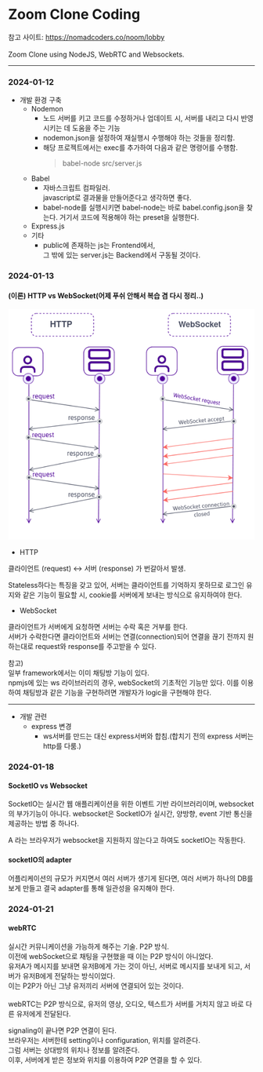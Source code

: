 # Zoom Clone Coding
참고 사이트: https://nomadcoders.co/noom/lobby
<br><br>
Zoom Clone using NodeJS, WebRTC and Websockets.

----
### 2024-01-12
* 개발 환경 구축
    * Nodemon
        * 노드 서버를 키고 코드를 수정하거나 업데이트 시, 서버를 내리고 다시 반영시키는 데 도움을 주는 기능
        * nodemon.json을 설정하여 재실행시 수행해야 하는 것들을 정리함.
        * 해당 프로젝트에서는 exec를 추가하여 다음과 같은 명령어를 수행함.<br>
          > babel-node src/server.js 
    * Babel
        * 자바스크립트 컴파일러.<br>javascript로 결과물을 만들어준다고 생각하면 좋다.
        * babel-node를 실행시키면 babel-node는 바로 babel.config.json을 찾는다. 거기서 코드에 적용해야 하는 preset을 실행한다.
    * Express.js
    * 기타
        * public에 존재하는 js는 Frontend에서,<br>
        그 밖에 있는 server.js는 Backend에서 구동될 것이다.

### 2024-01-13

#### (이론) HTTP vs WebSocket(어제 푸쉬 안해서 복습 겸 다시 정리..)
<img src="../pictures/httpVSwebsocket_01.png">

* HTTP<br>

클라이언트 (request) ↔ 서버 (response) 가 번갈아서 발생.<br>

Stateless하다는 특징을 갖고 있어, 서버는 클라이언트를 기억하지 못하므로 로그인 유지와 같은 기능이 필요할 시, cookie를 서버에게 보내는 방식으로 유지하여야 한다.




* WebSocket

클라이언트가 서버에게 요청하면 서버는 수락 혹은 거부를 한다.<br>
서버가 수락한다면 클라이언트와 서버는 연결(connection)되어 연결을 끊기 전까지 원하는대로 request와 response를 주고받을 수 있다.<br>


참고)<br>
일부 framework에서는 이미 채팅방 기능이 있다.<br>
npmjs에 있는 ws 라이브러리의 경우, webSocket의 기초적인 기능만 있다. 이를 이용하여 채팅방과 같은 기능을 구현하려면 개발자가 logic을 구현해야 한다.

---
* 개발 관련
    * express 변경
        * ws서버를 만드는 대신 express서버와 합침.(합치기 전의 express 서버는 http를 다룸.)


### 2024-01-18

#### SocketIO vs Websocket
SocketIO는 실시간 웹 애플리케이션을 위한 이벤트 기반 라이브러리이며, websocket의 부가기능이 아니다.
websocket은 SocketIO가 실시간, 양방향, event 기반 통신을 제공하는 방법 중 하나다.

A 라는 브라우저가 websocket을 지원하지 않는다고 하여도 socketIO는 작동한다.


#### socketIO의 adapter
어플리케이션의 규모가 커지면서 여러 서버가 생기게 된다면,
여러 서버가 하나의 DB를 보게 만들고 결국 adapter를 통해 일관성을 유지해야 한다.

### 2024-01-21

#### webRTC
실시간 커뮤니케이션을 가능하게 해주는 기술. P2P 방식.<br>
이전에 webSocket으로 채팅을 구현했을 때 이는 P2P 방식이 아니었다.<br>
유저A가 메시지를 보내면 유저B에게 가는 것이 아닌,
서버로 메시지를 보내게 되고, 서버가 유저B에게 전달하는 방식이었다.<br>
이는 P2P가 아닌 그냥 유저끼리 서버에 연결되어 있는 것이다.
<br><br>
webRTC는 P2P 방식으로, 유저의 영상, 오디오, 텍스트가 서버를 거치지 않고 바로 다른 유저에게 전달된다.<br>

signaling이 끝나면 P2P 연결이 된다.<br>
브라우저는 서버한테 setting이나 configuration, 위치를 알려준다.<br>
그럼 서버는 상대방의 위치나 정보를 알려준다.<br>
이후, 서버에게 받은 정보와 위치를 이용하여 P2P 연결을 할 수 있다.